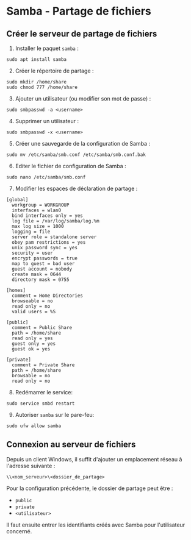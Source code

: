 # Samba - Partage de fichiers

## Créer le serveur de partage de fichiers

1. Installer le paquet `samba` :

```shell
sudo apt install samba
```

2. Créer le répertoire de partage :

```shell
sudo mkdir /home/share
sudo chmod 777 /home/share
```

3. Ajouter un utilisateur (ou modifier son mot de passe) :

```shell
sudo smbpasswd -a <username>
```

4. Supprimer un utilisateur :

```shell
sudo smbpasswd -x <username>
```

5. Créer une sauvegarde de la configuration de Samba :

```shell
sudo mv /etc/samba/smb.conf /etc/samba/smb.conf.bak
```

6. Editer le fichier de configuration de Samba :

```shell
sudo nano /etc/samba/smb.conf
```

7. Modifier les espaces de déclaration de partage :

```shell
[global]
  workgroup = WORKGROUP
  interfaces = wlan0
  bind interfaces only = yes
  log file = /var/log/samba/log.%m
  max log size = 1000
  logging = file
  server role = standalone server
  obey pam restrictions = yes
  unix password sync = yes
  security = user
  encrypt passwords = true
  map to guest = bad user
  guest account = nobody
  create mask = 0644
  directory mask = 0755

[homes]
  comment = Home Directories
  browseable = no
  read only = no
  valid users = %S

[public]
  comment = Public Share
  path = /home/share
  read only = yes
  guest only = yes
  guest ok = yes

[private]
  comment = Private Share
  path = /home/share
  browsable = no
  read only = no
```

8. Redémarrer le service:

```shell
sudo service smbd restart
```

9. Autoriser `samba` sur le pare-feu:

```shell
sudo ufw allow samba
```

## Connexion au serveur de fichiers

Depuis un client Windows, il suffit d'ajouter un emplacement réseau à l'adresse suivante :

```shell
\\<nom_serveur>\<dossier_de_partage>
```

Pour la configuration précédente, le dossier de partage peut être :
- `public`
- `private`
- `<utilisateur>`

Il faut ensuite entrer les identifiants créés avec Samba pour l'utilisateur concerné.

